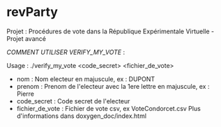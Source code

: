 # revParty
Projet : Procédures de vote dans la République Expérimentale Virtuelle - Projet avancé


*COMMENT UTILISER VERIFY_MY_VOTE* :

Usage : ./verify_my_vote <nom> <Prenom> <code_secret> <fichier_de_vote>

- nom : Nom electeur en majuscule, ex : DUPONT
- prenom : Prenom de l'electeur avec la 1ere lettre en majuscule, ex : Pierre
- code_secret : Code secret de l'electeur
- fichier_de_vote : Fichier de vote csv, ex VoteCondorcet.csv
Plus d'informations dans doxygen_doc/index.html
